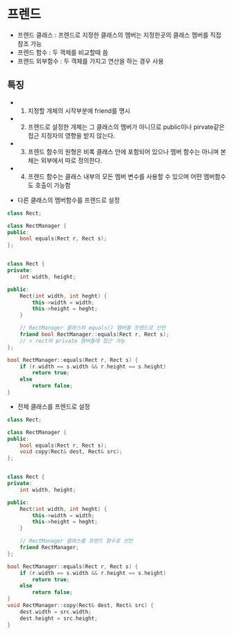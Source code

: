 # 프렌드
- 프렌드 클래스 : 프렌드로 지정한 클래스의 멤버는 지정한곳의 클래스 멤버를 직접참조 가능
- 프렌드 함수 : 두 객체를 비교할때 씀
- 프렌드 외부함수 : 두 객체를 가지고 연산을 하는 경우 사용

## 특징
- 1. 지정할 개체의 시작부분에 friend를 명시
- 2. 프렌드로 설정한 개체는 그 클래스의 멤버가 아니므로 public이나 pirvate같은 접근 지정자의 영향을 받지 않는다.
- 3. 프렌드 함수의 원형은 비록 클래스 안에 포함되어 있으나 멤버 함수는 아니며 본체는 외부에서 따로 정의한다.
- 4. 프렌드 함수는 클래스 내부의 모든 멤버 변수를 사용할 수 있으며 어떤 멤버함수도 호출이 가능함

- 다른 클래스의 멤버함수를 프렌드로 설정
```cpp
class Rect;

class RectManager {
public:
	bool equals(Rect r, Rect s);
};


class Rect {
private:
	int width, height;

public:
	Rect(int width, int heght) {
		this->width = width;
		this->height = heght;
	}

	// RectManager 클래스의 equals() 멤버를 프렌드로 선언
	friend bool RectManager::equals(Rect r, Rect s);
    // > rect의 private 멤버들에 접근 가능
};

bool RectManager::equals(Rect r, Rect s) {
	if (r.width == s.width && r.height == s.height)
		return true;
	else
		return false;
}
```

- 전체 클래스를 프렌드로 설정
```cpp
class Rect;

class RectManager {
public:
	bool equals(Rect r, Rect s);
	void copy(Rect& dest, Rect& src);
};


class Rect {
private:
	int width, height;

public:
	Rect(int width, int heght) {
		this->width = width;
		this->height = heght;
	}

	// RectManager 클래스를 프렌드 함수로 선언
	friend RectManager;
};

bool RectManager::equals(Rect r, Rect s) {
	if (r.width == s.width && r.height == s.height)
		return true;
	else
		return false;
}
void RectManager::copy(Rect& dest, Rect& src) {
	dest.width = src.width;
	dest.height = src.height;
}
```